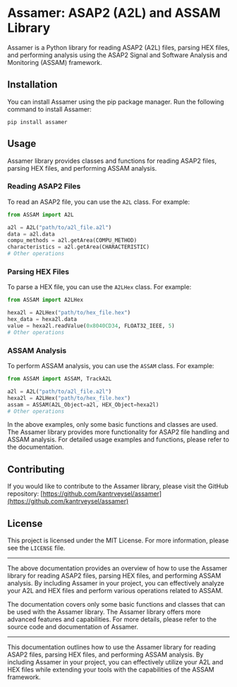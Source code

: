 # Assamer: ASAP2 (A2L) and ASSAM Library

Assamer is a Python library for reading ASAP2 (A2L) files, parsing HEX files, and performing analysis using the ASAP2 Signal and Software Analysis and Monitoring (ASSAM) framework.

## Installation

You can install Assamer using the pip package manager. Run the following command to install Assamer:

```
pip install assamer
```

## Usage

Assamer library provides classes and functions for reading ASAP2 files, parsing HEX files, and performing ASSAM analysis.

### Reading ASAP2 Files

To read an ASAP2 file, you can use the `A2L` class. For example:

```python
from ASSAM import A2L

a2l = A2L("path/to/a2l_file.a2l")
data = a2l.data
compu_methods = a2l.getArea(COMPU_METHOD)
characteristics = a2l.getArea(CHARACTERISTIC)
# Other operations
```

### Parsing HEX Files

To parse a HEX file, you can use the `A2LHex` class. For example:

```python
from ASSAM import A2LHex

hexa2l = A2LHex("path/to/hex_file.hex")
hex_data = hexa2l.data
value = hexa2l.readValue(0x8040CD34, FLOAT32_IEEE, 5)
# Other operations
```

### ASSAM Analysis

To perform ASSAM analysis, you can use the `ASSAM` class. For example:

```python
from ASSAM import ASSAM, TrackA2L

a2l = A2L("path/to/a2l_file.a2l")
hexa2l = A2LHex("path/to/hex_file.hex")
assam = ASSAM(A2L_Object=a2l, HEX_Object=hexa2l)
# Other operations
```

In the above examples, only some basic functions and classes are used. The Assamer library provides more functionality for ASAP2 file handling and ASSAM analysis. For detailed usage examples and functions, please refer to the documentation.

## Contributing

If you would like to contribute to the Assamer library, please visit the GitHub repository: [https://github.com/kantrveysel/assamer](https://github.com/kantrveysel/assamer)

## License

This project is licensed under the MIT License. For more information, please see the `LICENSE` file.

---

The above documentation provides an overview of how to use the Assamer library for reading ASAP2 files, parsing HEX files, and performing ASSAM analysis. By including Assamer in your project, you can effectively analyze your A2L and HEX files and perform various operations related to ASSAM.

The documentation covers only some basic functions and classes that can be used with the Assamer library. The Assamer library offers more advanced features and capabilities. For more details, please refer to the source code and documentation of Assamer.

---

This documentation outlines how to use the Assamer library for reading ASAP2 files, parsing HEX files, and performing ASSAM analysis. By including Assamer in your project, you can effectively utilize your A2L and HEX files while extending your tools with the capabilities of the ASSAM framework.
